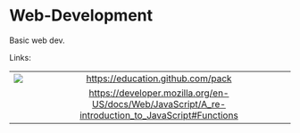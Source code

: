 # Web-Development
Basic web dev.

Links:

|          |            |
|:--------:|:----------:|
|![](http://104.131.149.230/backpack.png) | https://education.github.com/pack |
|   |https://developer.mozilla.org/en-US/docs/Web/JavaScript/A_re-introduction_to_JavaScript#Functions|
